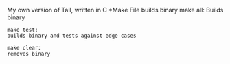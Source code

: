 My own version of Tail, written in C
*Make File builds binary
	make all:
	Builds binary
	
	make test:
	builds binary and tests against edge cases

	make clear:
	removes binary
